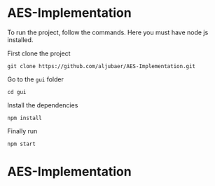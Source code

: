 # AES-Implementation
To run the project, follow the commands. Here you must have node js installed.

First clone the project 

`git clone https://github.com/aljubaer/AES-Implementation.git` 

Go to the `gui` folder 

`cd gui` 

Install the dependencies 

`npm install` 

Finally run 

`npm start`
# AES-Implementation
